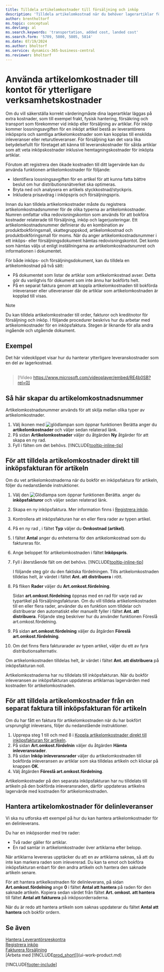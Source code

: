 ```yaml
---
title: Tilldela artikelomkostnader till försäljning och inköp
description: 'Tilldela artikelomkostnad när du behöver lagerartiklar för att bära extra kostnader, till exempel frakt och fysisk hantering.'
author: brentholtorf
ms.topic: conceptual
ms.devlang: al
ms.search.keywords: 'transportation, added cost, landed cost'
ms.search.form: '5709, 5800, 5805, 5814'
ms.date: 07/19/2024
ms.author: bholtorf
ms.service: dynamics-365-business-central
ms.reviewer: bholtorf
---
```


# <a name="use-item-charges-to-account-for-additional-trade-costs"></a>Använda artikelomkostnader till kontot för ytterligare verksamhetskostnader

Om du vill säkerställa korrekt värderingmåste dina lagerartiklar läggas på extra kostnader, som till exempel frakt, fysisk hantering, försäkring och transport som förekommer vid inköp eller försäljning av artiklar. För inköp kommer lossningsavgiften för en inköpt artikel bestå av leverantörens inköpspris och samtliga artikelomkostnader som kan kopplas till enskilda inleveranser eller returutleveranser. För försäljning kan det vara lika betydelsefullt för företaget att känna till leveranskostnader för sålda artiklar som att veta inköpskostnader inklusive hemtagningskostnader för inköpta artiklar.

Förutom att registrera den ökade kostnaden till ditt lagervärde kan du använda funktionen artikelomkostnader för följande:

* Identifiera lossningsavgiften för en artikel för att kunna fatta bättre beslut om hur distributionsnätverket ska optimeras.
* Bryta ned och analysera en artikels styckkostnad/styckpris.
* Inkludera prisavdrag i inköpspris och försäljningspris.

Innan du kan tilldela artikelomkostnader måste du registrera artikelomkostnadsnummer för de olika typerna av artikelomkostnader. Numren omfattar vilka redovisningskonton som används för att bokföra kostnader relaterade till försäljning, inköp och lagerjusteringar. Ett artikelomkostnadsnummer definierar du en kombination av produktbokföringsmall, skattegruppskod, artikelomkostnad och produktbokföringsmall för moms. När du anger artikelomkostnadsnummer i ett inköps- eller försäljningsdokument hämtas redovisningskontot. Det konto som hämtas väljs ut enligt inställningarna av artikelomkostnadsnumret och informationen i dokumentet.

För både inköps- och försäljningsdokument, kan du tilldela en artikelomkostnad på två sätt:

* På dokumentet som listar de artiklar som artikelomkostnad avser. Detta gör du vanligtvis för dokument som inte ännu har bokförts helt.
* På en separat faktura genom att koppla artikelomkostnaden till bokförda inleveranser eller utleveranser där de artiklar som artikelomkostnaden är kopplad till visas.

> [!NOTE]  
> Du kan tilldela artikelomkostnader till order, fakturor och kreditnotor för försäljning och inköp. I följande procedurer beskrivs hur du arbetar med artikelomkostnader för en inköpsfaktura. Stegen är liknande för alla andra ingående och utgående dokument.

## <a name="example"></a>Exempel

Det här videoklippet visar hur du hanterar ytterligare leveranskostnader som en del av lagerkostnad.
<br><br>  
> [!Video https://www.microsoft.com/videoplayer/embed/RE4b0SB?rel=0]

## <a name="to-set-up-item-charge-numbers"></a>Så här skapar du artikelomkostnadsnummer

Artikelomkostnadsnummer används för att skilja mellan olika typer av artikelomkostnader.

1. Välj ikonen med ![glödlampan som öppnar funktionen Berätta](media/ui-search/search_small.png "Berätta för mig vad du vill göra") anger du **artikelomkostnader** och väljer sedan relaterad länk.
2. På sidan **Artikelomkostnader** väljer du åtgärden **Ny** åtgärder för att skapa en ny rad.
3. Fyll i fälten om det behövs. [!INCLUDE[tooltip-inline-tip](includes/tooltip-inline-tip_md.md)]

## <a name="to-assign-an-item-charge-directly-to-the-purchase-invoice-for-the-item"></a>För att tilldela artikelomkostnader direkt till inköpsfakturan för artikeln

Om du vet artikelomkostnaderna när du bokför en inköpsfaktura för artikeln, följer du nedanstående instruktioner.

1. Välj den ![Glödlampa som öppnar funktionen Berätta.](media/ui-search/search_small.png "Berätta för mig vad du vill göra") anger du **inköpsfakturor** och väljer sedan relaterad länk.
2. Skapa en ny inköpsfaktura. Mer information finns i [Registrera inköp](purchasing-how-record-purchases.md).
3. Kontrollera att inköpsfakturan har en eller flera rader av typen artikel.
4. På en ny rad , i fältet **Typ** väljer du **Omkostnad (artikel)**.
5. I fältet **Antal** anger du enheterna för den artikelomkostnad som du faktureras för.
6. Ange beloppet för artikelomkostnaden i fältet **Inköpspris**.
7. Fyll i återstående fält om det behövs. [!INCLUDE[tooltip-inline-tip](includes/tooltip-inline-tip_md.md)]

    I följande steg gör du den faktiska fördelningen. Tills artikelomkostnaden tilldelas helt, är värdet i fältet **Ant. att distribuera** i rött.
8. På fliken **Rader** väljer du **Art.omkost.fördelning**.

    Sidan **art.omkost.fördelning** öppnas med en rad för varje rad av typartikel på försäljningsfakturan. Om du vill tilldela artikelomkostnaden till en eller flera rader, använder du en funktion som tilldelar och distribuerar den automatiskt eller manuellt fyller i fältet **Ant. att distribuera**. Följande steg beskriver hur du använder funktionen Föreslå art.omkost.fördelning.

9. På sidan **art.omkost.fördelning** väljer du åtgärden **Föreslå art.omkost.fördelning**.
10. Om det finns flera fakturarader av typen artikel, väljer du ett av fyra distributionsalternativ.  

Om artikelomkostnaden tilldelas helt, är värdet i fältet **Ant. att distribuera** på inköpsfakturan noll.

Artikelomkostnaderna har nu tilldelats till inköpsfakturan. När du bokför inleveransen av inköpsfakturan uppdateras artiklarnas lagervärden med kostnaden för artikelomkostnaden.  

## <a name="to-assign-an-item-charge-from-a-separate-invoice-to-the-purchase-invoice-for-the-item"></a>För att tilldela artikelomkostnader från en separat faktura till inköpsfakturan för artikeln

Om du har fått en faktura för artikelomkostnaden när du har bokfört ursprungligt inleverans, följer du nedanstående instruktioner.

1. Upprepa steg 1 till och med 8 i [Koppla artikelomkostnader direkt till inköpsfakturan för artikeln](payables-how-assign-item-charges.md#to-assign-an-item-charge-directly-to-the-purchase-invoice-for-the-item).
2. På sidan **Art.omkost.fördelnin** väljer du åtgärden **Hämta inleveransrader**.
3. På sidan **Inköp inleveransrader** väljer du artikelomkostnaden till bokförda inleveransen av artiklar som ska tilldelas artikeln och klickar på knappen **OK**.
4. Välj åtgärden **Föreslå art.omkost.fördelning**.

Artikelomkostnader på den separata inköpsfakturan har nu tilldelats till artikeln på den bokförda inleveransraden, därför uppdateras artikelns lagervärde med kostnaden för artikelomkostnaden.

## <a name="handle-item-charges-for-partial-receipts"></a>Hantera artikelomkostnader för delinleveranser

Vi ska nu utforska ett exempel på hur du kan hantera artikelomkostnader för en delinleverans.

Du har en inköpsorder med tre rader:

* Två rader gäller för artiklar.
* En rad samlar in artikelomkostnader över artiklarna efter belopp.

När artiklarna levereras upptäcker du att en av artiklarna saknas, så att du inte kan markera raden som inlevererad. Du kan ta emot och bokföra inköpsfakturan enbart för den andra artikeln och hantera den saknade artikeln senare.

För att hantera artikelkostnaden för delinleverans, på sidan **Art.omkost.fördelning** ange **0** i fältet **Antal att hantera** på raden för den saknade artikeln. Kopiera sedan värdet från fältet **Art. omkost. att hantera** till fältet **Antal att fakturera** på inköpsorderraderna.

När du är redo att hantera artikeln som saknas uppdaterar du fältet **Antal att hantera** och bokför ordern.

## <a name="see-also"></a>Se även

[Hantera Leverantörsreskontra](payables-manage-payables.md)  
[Registrera inköp](purchasing-how-record-purchases.md)  
[Fakturera försäljning](sales-how-invoice-sales.md)  
[Arbeta med [!INCLUDE[prod_short](includes/prod_short.md)]](ui-work-product.md)  


[!INCLUDE[footer-include](includes/footer-banner.md)]
